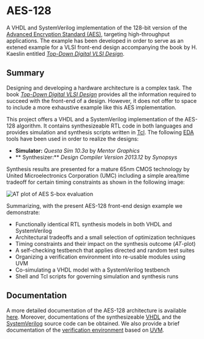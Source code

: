 AES-128
=======

A VHDL and SystemVerilog implementation of the 128-bit version of the [Advanced
Encryption Standard
(AES)](http://csrc.nist.gov/publications/fips/fips197/fips-197.pdf), targeting
high-throughput applications. The example has been developed in order to serve
as an extened example for a VLSI front-end design accompanying the book by
H. Kaeslin entitled [*Top-Down Digital VLSI
Design*](http://store.elsevier.com/product.jsp?isbn=9780128007303).

Summary
-------

Designing and developing a hardware architecture is a complex task. The book [*Top-Down Digital VLSI
Design*](http://store.elsevier.com/product.jsp?isbn=9780128007303) provides all
the information required to succeed with the front-end of a design. However, it
does not offer to space to include a more exhaustive example like this AES
implementation.

This project offers a VHDL and a SystemVerilog implementation of the AES-128
algorithm. It contains synthesizeable RTL code in both languages and provides
simulation and synthesis scripts written in [Tcl](http://www.tcl.tk/). The following
[EDA](https://en.wikipedia.org/wiki/Electronic_design_automation) tools have
been used in order to realize the designs:

- **Simulator:** *Questa Sim 10.3a* by *Mentor Graphics*
- ** Synthesizer:** *Design Compiler Version 2013.12* by *Synopsys*

Synthesis results are presented for a mature 65nm CMOS technology by United
Microelectronics Corporation (UMC) including a simple area/time tradeoff for
certain timing constraints as shown in the following image:

![AT plot of AES S-box evaluation](https://github.com/mbgh/aes128-hdl/blob/master/at_plot_sbox_eval.png)

Summarizing, with the present AES-128 front-end design example we demonstrate:

- Functionally identical RTL synthesis models in both VHDL and SystemVerilog
- Architectural tradeoffs and a small selection of optimization techniques
- Timing constraints and their impact on the synthesis outcome (*AT*-plot)
- A self-checking testbench that applies directed and random test suites
- Organizing a verification environment into re-usable modules using UVM
- Co-simulating a VHDL model with a SystemVerilog testbench
- Shell and Tcl scripts for governing simulation and synthesis runs


Documentation
-------------

A more detailed documentation of the AES-128 architecture is available
[here](http://blabla.pdf). Moreover, documentations of the synthesizeable
[VHDL](http://blabla) and the [SystemVerilog](http://blabla) source code can be
obtained. We also provide a brief documentation of the [verification
environment](http://blabla) based on [UVM](http://blabla).

